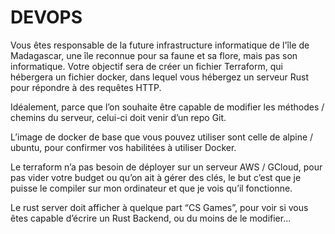 # DEVOPS

Vous êtes responsable de la future infrastructure informatique de l'île de Madagascar, une île reconnue pour sa faune et sa flore, mais pas son informatique. Votre objectif sera de créer un fichier Terraform, qui hébergera un fichier docker, dans lequel vous hébergez un serveur Rust pour répondre à des requêtes HTTP. 

Idéalement, parce que l’on souhaite être capable de modifier les méthodes / chemins du serveur, celui-ci doit venir d’un repo Git.

L’image de docker de base que vous pouvez utiliser sont celle de alpine / ubuntu, pour confirmer vos habilitées à utiliser Docker.

Le terraform n’a pas besoin de déployer sur un serveur AWS / GCloud, pour pas vider votre budget ou qu’on ait à gérer des clés, le but c’est que je puisse le compiler sur mon ordinateur et que je vois qu’il fonctionne.

Le rust server doit afficher à quelque part “CS Games”, pour voir si vous êtes capable d’écrire un Rust Backend, ou du moins de le modifier...